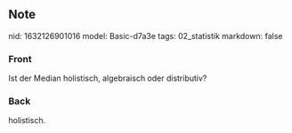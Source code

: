## Note
nid: 1632126901016
model: Basic-d7a3e
tags: 02_statistik
markdown: false

### Front
Ist der Median holistisch, algebraisch oder distributiv?

### Back
holistisch.
